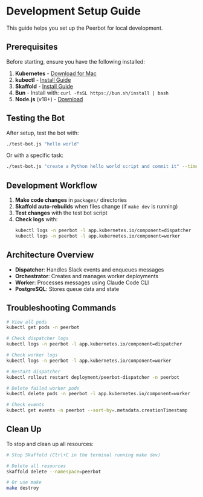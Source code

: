 # Development Setup Guide

This guide helps you set up the Peerbot for local development.

## Prerequisites

Before starting, ensure you have the following installed:

1. **Kubernetes** - [Download for Mac](https://orbstack.dev/)
2. **kubectl** - [Install Guide](https://kubernetes.io/docs/tasks/tools/)
3. **Skaffold** - [Install Guide](https://skaffold.dev/docs/install/)
4. **Bun** - Install with: `curl -fsSL https://bun.sh/install | bash`
5. **Node.js** (v18+) - [Download](https://nodejs.org/)

## Testing the Bot

After setup, test the bot with:
```bash
./test-bot.js "hello world"
```

Or with a specific task:
```bash
./test-bot.js "create a Python hello world script and commit it" --timeout 30
```

## Development Workflow

1. **Make code changes** in `packages/` directories
2. **Skaffold auto-rebuilds** when files change (if `make dev` is running)
3. **Test changes** with the test bot script
4. **Check logs** with:
   ```bash
   kubectl logs -n peerbot -l app.kubernetes.io/component=dispatcher
   kubectl logs -n peerbot -l app.kubernetes.io/component=worker
   ```

## Architecture Overview

- **Dispatcher**: Handles Slack events and enqueues messages
- **Orchestrator**: Creates and manages worker deployments
- **Worker**: Processes messages using Claude Code CLI
- **PostgreSQL**: Stores queue data and state

## Troubleshooting Commands

```bash
# View all pods
kubectl get pods -n peerbot

# Check dispatcher logs
kubectl logs -n peerbot -l app.kubernetes.io/component=dispatcher

# Check worker logs
kubectl logs -n peerbot -l app.kubernetes.io/component=worker

# Restart dispatcher
kubectl rollout restart deployment/peerbot-dispatcher -n peerbot

# Delete failed worker pods
kubectl delete pods -n peerbot -l app.kubernetes.io/component=worker

# Check events
kubectl get events -n peerbot --sort-by=.metadata.creationTimestamp
```

## Clean Up

To stop and clean up all resources:
```bash
# Stop Skaffold (Ctrl+C in the terminal running make dev)

# Delete all resources
skaffold delete --namespace=peerbot

# Or use make
make destroy
```